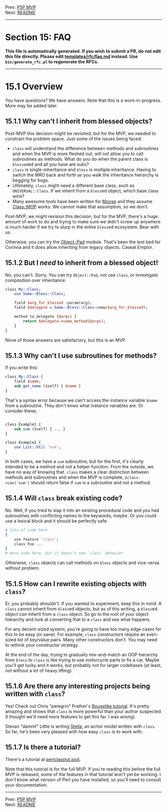 Prev: [P5P MVP](mvp.md)   
Next: [README](/README.md)

---

# Section 15: FAQ

**This file is automatically generated. If you wish to submit a PR, do not
edit this file directly. Please edit
[templates/rfc/faq.md](https://github.com/Ovid/Cor/tree/master/templates/rfc/faq.md) instead. Use `bin/generate_rfc.pl` to regenerate the RFCs.**

---

# 15.1 Overview 
You have questions? We have answers. Note that this is a work-in-progress.
More may be added later.

## 15.1.1 Why can't I inherit from blessed objects?
Post-MVP this decision might be revisited, but for the MVP, we needed to
constrain the problem space. Just some of the issues being faced:

* `class` will understand the difference between methods and subroutines and
  when the MVP is more fleshed out, will not allow you to call subroutines as
  methods. What do you do when the parent class is `blessed`ed and all you
  have are subs?
* `class` is single-inheritance and `bless` is multiple inheritance. Having to
  switch the MRO back and forth as you walk the inheritance hierarchy is
  begging for bugs.
* Ultimately, `class` might need a different base class, such as
  `UNIVERSAL::Class`. If we inherit from a `bless`ed object, which base class
  wins?
* Many awesome tools have been written for
  [Moose](https://metacpan.org/pod/Moose) and they assume
  [Class::MOP](https://metacpan.org/pod/Class::MOP) works. We cannot make that
  assumption, so we don't.

Post-MVP, we might revision this decision, but for the MVP, there's a huge
amount of work to do and trying to make sure we didn't screw up anywhere is
much harder if we try to slurp in the entire `bless`ed ecosystem. Bear with
us.

Otherwise, you can try the [Object::Pad](https://metacpan.org/pod/Object::Pad)
module. That's been the test bed for Corinna and it _does_ allow inheriting
from legacy objects. Caveat Emptor.

## 15.1.2 But I _need_ to inherit from a blessed object!
No, you can't. Sorry. You can try `Object::Pad`, not use `class`, or
investigate composition over inheritance:

```perl
class My::Class;
    use Some::Bless::Class;

    field $arg_for_blessed :param(arg);
    field $delegate = Some::Bless::Class->new($arg_for_blessed);

    method to_delegate (@args) {
        return $delegate->some_method(@args);
    }
}
```

None of those answers are satisfactory, but this is an MVP.

## 15.1.3 Why can't I use subroutines for methods?
If you write this:

```perl
class My::Class {
    field $name;
    sub get_name ($self) { $name }
}
```

That's a syntax error because we can't access the instance variable `$name`
from a subroutine. They don't knwo what instance variables are. Or consider
these;

```perl

class Example1 {
    sub sum ($self) { ... }
}

class Example2 {
    use List::Util 'sum';
}
```

In both cases, we have a `sum` subroutine, but for the first, it's clearly
intended to be a method and not a helper function. From the outside, we have
no way of knowing that. `class` makes a clear distinction between methods and
subroutines and when the MVP is complete, `$class->can('sum')` should return
false if `sum` is a subroutine and not a method.

## 15.1.4 Will `class` break existing code?
No. Well, if you tried to slap it into an existing procedural code and you had subroutines
with conflicting names to the keywords, _maybe_. Or you could use a lexical
block and it should be perfectly safe:

```perl
# lots of code here
{
    use feature 'class';
    class Foo ...
}
# more code here, but it doesn't see `class` behavior
```

Otherwise, `class` objects can call methods on `bless` objects and vice-versa
without problem.

## 15.1.5 How can I rewrite existing objects with `class`?
Er, you probably shouldn't. If you wanted to experiment, keep this in mind: A
`class` cannot inherit from `bless`ed objects, but as of this writing, a
`bless`ed object _can_ inherit from a `class` object. So go to the root of
your object hierarchy and look at converting that to a `class` and see what
happens.

For any decent-sized system, you're going to have too many edge cases for this
to be easy (or sane). For example, `class` constructors require an even-sized
list of key/value pairs. Many other constructors don't. You may need to
rethink your constructor strategy.

At the end of the day, trying to gradually mix-and-match an OOP hierarchy from `bless`
to `class` is like trying to use motorcycle parts to fix a car. Maybe you'll
get lucky and it works, but probably not for larger codebases (at least, not
without a lot of heavy lifting).

## 15.1.6 Are there any interesting projects being written with `class`?
Yes! Check out Chris "peregrin" Prather's [Rougelike
tutorial](https://chris.prather.org/menu/roguelike). It's pretty amazing and
shows that `class` is more powerful than your author suspected (I thought we'd
need more features to get this far. I was wrong).

Stevan "damnit" Little is writing [Stella](https://github.com/stevan/Stella),
an acrtor model written with `class`. So far, he's been very pleased with how
easy `class` is to work with.

## 15.1.7 Is there a tutorial?
There's a tutorial at [perlclasstut.pod](https://github.com/Ovid/Cor/blob/master/pod/perlclasstut.pod).

Note that this tutorial is for the full MVP. If you're reading this before the
full MVP is released, some of the features in that tutorial won't yet be
working. I don't know what version of Perl you have installed, so you'll need
to consult your documentation.


---

Prev: [P5P MVP](mvp.md)   
Next: [README](/README.md)
